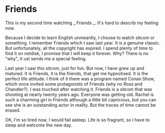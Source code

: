 # Friends

This is my second time watching _ Friends _. It's hard to describ my feeling now. 

Because I decide to learn English unmeantly, I choose to watch sitcom or something. I remember Friends which I saw last year. It is a genuine classic. But unfortunately, all the copyright has expired. I spend plenty of time to find it on netdisk, I promise that I will keep it forever. Why? There is no "why", it ust sends me a special feeling.

Last year I saw this sitcom, just for fun. But now, I have grew up and matured. It is Friends, it is the friends, that get me hypnotised. It is the perfect life attitude. I think of it there was a program named Conan Show, which once invited some protagonists of Friends (why no Ross and Chandler?). I was touched after watching it. Friends is a sitcom that was shooting at nearly twenty years ago. Everyone was getting old. Rachel is such a charming girl in Friends although a little bit capricious, but you can see she is an outstanding actor in reality. But the traces of time cannot be erased.

OK, I'm so tired now, I would fall asleep. Life is so fragrant, so I have to sleep and welcome the new day.